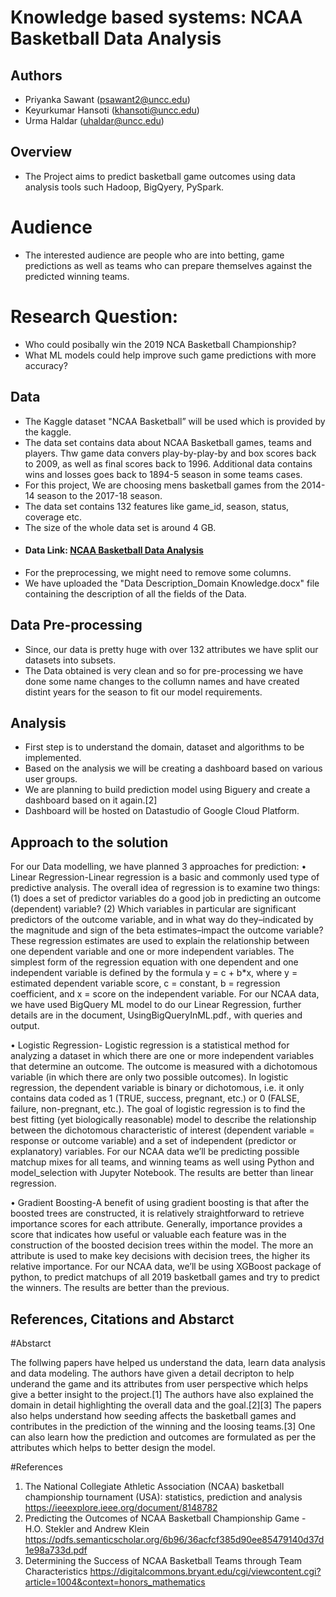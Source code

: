 ﻿# Knowledge based systems: NCAA Basketball Data Analysis

## Authors    

* Priyanka Sawant (psawant2@uncc.edu)     
* Keyurkumar Hansoti (khansoti@uncc.edu)    
* Urma Haldar  (uhaldar@uncc.edu)    

## Overview 
* The Project aims to predict basketball game outcomes using data analysis tools such Hadoop, BigQyery, PySpark.  
      
# Audience
* The interested audience are people who are into betting, game predictions as well as teams who can prepare themselves 
  against the predicted winning teams.

# Research Question:
* Who could posibally win the 2019 NCA Basketball Championship?
* What ML models could help improve such game predictions with more accuracy?

## Data 

* The Kaggle dataset "NCAA Basketball” will be used which is provided by the kaggle.     
* The data set contains data about NCAA Basketball games, teams and players. Thw game data convers play-by-play-by
  and box scores back to 2009, as well as final scores back to 1996. Additional data contains wins and losses goes back
  to 1894-5 season in some teams cases.
* For this project, We are choosing mens basketball games from the 2014-14 season to the 2017-18 season.
* The data set contains 132 features like game_id, season, status, coverage etc.
* The size of the whole data set is around 4 GB.
*  #### Data Link: [NCAA Basketball Data Analysis](https://www.kaggle.com/ncaa/ncaa-basketball)
* For the preprocessing, we might need to remove some columns.
* We have uploaded the "Data Description_Domain Knowledge.docx" file containing the description of all the fields of the Data.

## Data Pre-processing

* Since, our data is pretty huge with over 132 attributes we have split our datasets into subsets.
* The Data obtained is very clean and so for pre-processing we have done some name changes to the collumn names and have created distint years for the season to fit our model requirements.

## Analysis

* First step is to understand the domain, dataset and algorithms to be implemented.
* Based on the analysis we will be creating a dashboard based on various user groups.
* We are planning to build prediction model using Biguery and create a dashboard based on it again.[2]
* Dashboard will be hosted on Datastudio of Google Cloud Platform.

## Approach to the solution

For our Data modelling, we have planned 3 approaches for prediction:
• Linear Regression-Linear regression is a basic and commonly used type of predictive analysis.  The overall idea of regression is to examine two things: (1) does a set of predictor variables do a good job in predicting an outcome (dependent) variable?  (2) Which variables in particular are significant predictors of the outcome variable, and in what way do they–indicated by the magnitude and sign of the beta estimates–impact the outcome variable?  These regression estimates are used to explain the relationship between one dependent variable and one or more independent variables.  The simplest form of the regression equation with one dependent and one independent variable is defined by the formula y = c + b*x, where y = estimated dependent variable score, c = constant, b = regression coefficient, and x = score on the independent variable.
For our NCAA data, we have used BigQuery ML model to do our Linear Regression, further details are in the document, UsingBigQueryInML.pdf., with queries and output.

• Logistic Regression- Logistic regression is a statistical method for analyzing a dataset in which there are one or more independent variables that determine an outcome. The outcome is measured with a dichotomous variable (in which there are only two possible outcomes).
In logistic regression, the dependent variable is binary or dichotomous, i.e. it only contains data coded as 1 (TRUE, success, pregnant, etc.) or 0 (FALSE, failure, non-pregnant, etc.).
The goal of logistic regression is to find the best fitting (yet biologically reasonable) model to describe the relationship between the dichotomous characteristic of interest (dependent variable = response or outcome variable) and a set of independent (predictor or explanatory) variables. 
For our NCAA data we’ll be predicting possible matchup mixes for all teams, and winning teams as well using Python and model_selection with Jupyter Notebook. The results are better than linear regression.

• Gradient Boosting-A benefit of using gradient boosting is that after the boosted trees are constructed, it is relatively straightforward to retrieve importance scores for each attribute. Generally, importance provides a score that indicates how useful or valuable each feature was in the construction of the boosted decision trees within the model. The more an attribute is used to make key decisions with decision trees, the higher its relative importance.
For our NCAA data, we’ll be using XGBoost package of python, to predict matchups of all 2019 basketball games and try to predict the winners. The results are better than the previous.


## References, Citations and Abstarct

#Abstarct

The follwing papers have helped us understand the data, learn data analysis and data modeling. The authors have given a detail decripton to help underand the game and its attributes from user perspective which helps give a better insight to the project.[1] The authors have also explained the domain in detail highlighting the overall data and the goal.[2][3] The papers also helps understand how seeding affects the basketball games and contributes in the prediction of the winning and the loosing teams.[3] One can also learn how the prediction and outcomes are formulated as per the attributes which helps to better design the model.


#References

1. The National Collegiate Athletic Association (NCAA) basketball championship tournament (USA): statistics, prediction and analysis 
   https://ieeexplore.ieee.org/document/8148782
2. Predicting the Outcomes of NCAA Basketball Championship Game - H.O. Stekler and Andrew Klein
   https://pdfs.semanticscholar.org/6b96/36acfcf385d90ee85479140d37d1e98a733d.pdf
3. Determining the Success of NCAA Basketball Teams through Team Characteristics 
   https://digitalcommons.bryant.edu/cgi/viewcontent.cgi?article=1004&context=honors_mathematics

